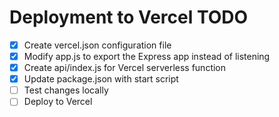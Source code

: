 # Deployment to Vercel TODO

- [x] Create vercel.json configuration file
- [x] Modify app.js to export the Express app instead of listening
- [x] Create api/index.js for Vercel serverless function
- [x] Update package.json with start script
- [ ] Test changes locally
- [ ] Deploy to Vercel
